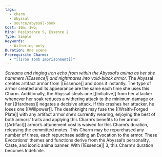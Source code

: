 ```yaml
---
tags:
  - charm
  - Abyssal
  - source/abyssal-book
Cost: 10m, 1wp; 
Mins: Resistance 5, Essence 2
Type: Simple
Keywords:
  - Withering-only
Duration: One scene
Prerequisite Charms:
  - "[[Iron Tomb Imprisonment]]"
---
```

*Screams and ringing iron echo from within the Abyssal’s anima as her she hammers [[Essence]] and nightmares into void-black armor.*
The Abyssal creates artifact armor from [[Essence]] and dons it instantly. The type of armor created and its appearance are the same each time she uses this Charm. Additionally, the Abyssal steals one [[Initiative]] from her attacker whenever her soak reduces a withering attack to the minimum damage or her [[Hardness]] negates a decisive attack. If this crashes her attacker, he loses one [[Willpower]].
The deathknight may fuse the [[Wraith-Forged Plate]] with any artifact armor she’s currently wearing, enjoying the best of both armors’ traits and applying this Charm’s benefits to her armor. [[Artifact]] armor’s attunement cost is waived for this Charm’s duration, releasing the committed motes.
This Charm may be repurchased any number of times, each repurchase adding an Evocation to the armor.
These Evocations’ themes and functions derive from the Abyssal’s personality, Caste, and iconic anima banner.
With [[Essence]] 3, this Charm’s duration becomes Indefinite.